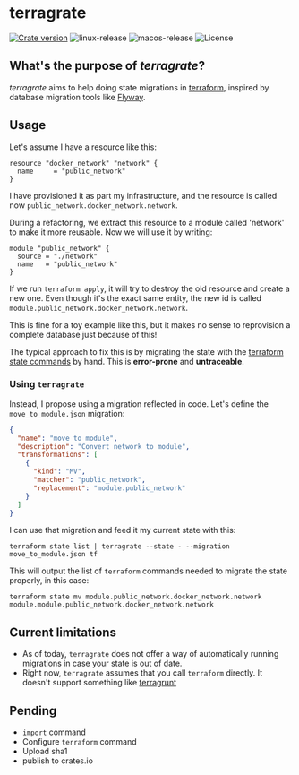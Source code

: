 # terragrate

[![Crate version](https://img.shields.io/crates/v/terragrate)](https://crates.io/crates/terragrate) ![linux-release](https://github.com/sirech/terragrate/workflows/linux-release/badge.svg) ![macos-release](https://github.com/sirech/terragrate/workflows/macos-release/badge.svg) ![License](https://img.shields.io/crates/l/terragrate)

## What's the purpose of _terragrate_?

_terragrate_ aims to help doing state migrations in [terraform](https://www.terraform.io/), inspired by database migration tools like [Flyway](https://flywaydb.org/).

## Usage

Let's assume I have a resource like this:

```hcl
resource "docker_network" "network" {
  name     = "public_network"
}
```

I have provisioned it as part my infrastructure, and the resource is called now `public_network.docker_network.network`.

During a refactoring, we extract this resource to a module called 'network' to make it more reusable. Now we will use it by writing: 

```hcl
module "public_network" {
  source = "./network"
  name   = "public_network"
}
```

If we run `terraform apply`, it will try to destroy the old resource and create a new one. Even though it's the exact same entity, the new id is called `module.public_network.docker_network.network`.

This is fine for a toy example like this, but it makes no sense to reprovision a complete database just because of this!

The typical approach to fix this is by migrating the state with the [terraform state commands](https://www.terraform.io/docs/commands/state/index.html) by hand. This is **error-prone** and **untraceable**.

### Using `terragrate`

Instead, I propose using a migration reflected in code. Let's define the `move_to_module.json` migration:

```json
{
  "name": "move to module",
  "description": "Convert network to module",
  "transformations": [
    {
      "kind": "MV",
      "matcher": "public_network",
      "replacement": "module.public_network"
    }
  ]
}
```

I can use that migration and feed it my current state with this:

```console
terraform state list | terragrate --state - --migration move_to_module.json tf
```

This will output the list of `terraform` commands needed to migrate the state properly, in this case:

```console
terraform state mv module.public_network.docker_network.network module.module.public_network.docker_network.network
```

## Current limitations

- As of today, `terragrate` does not offer a way of automatically running migrations in case your state is out of date.
- Right now, `terragrate` assumes that you call `terraform` directly. It doesn't support something like [terragrunt](https://terragrunt.gruntwork.io/)

## Pending

- `import` command
- Configure `terraform` command
- Upload sha1
- publish to crates.io

